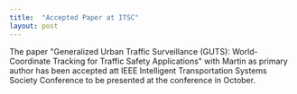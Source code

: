 ```yaml
---
title:  "Accepted Paper at ITSC"
layout: post
---
```


The paper "Generalized Urban Traffic Surveillance (GUTS): World-Coordinate Tracking for Traffic Safety Applications" with Martin as primary author has been accepted att IEEE Intelligent Transportation Systems Society Conference to be presented at the conference in October.
